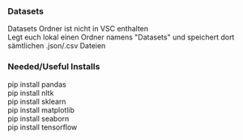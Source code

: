 ### **Datasets**
Datasets Ordner ist nicht in VSC enthalten  
Legt euch lokal einen Ordner namens "Datasets" und speichert dort sämtlichen .json/.csv Dateien


### **Needed/Useful Installs**
pip install pandas  
pip install nltk  
pip install sklearn    
pip install matplotlib  
pip install seaborn  
pip install tensorflow  